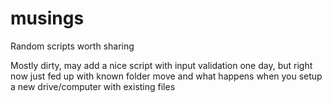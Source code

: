 # musings
Random scripts worth sharing

Mostly dirty, may add a nice script with input validation one day, but right now just fed up with known folder move and what happens when you setup a new drive/computer with existing files
